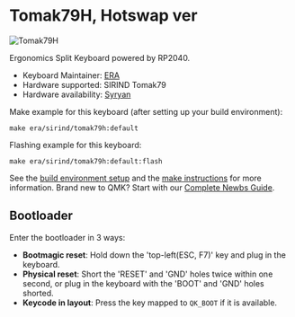 # Tomak79H, Hotswap ver

![Tomak79H](https://i.imgur.com/yJ5n7ll.jpeg)

Ergonomics Split Keyboard powered by RP2040.

* Keyboard Maintainer: [ERA](https://github.com/eerraa)
* Hardware supported: SIRIND Tomak79
* Hardware availability: [Syryan](https://srind.mysoho.com/)

Make example for this keyboard (after setting up your build environment):

    make era/sirind/tomak79h:default

Flashing example for this keyboard:

    make era/sirind/tomak79h:default:flash

See the [build environment setup](https://docs.qmk.fm/#/getting_started_build_tools) and the [make instructions](https://docs.qmk.fm/#/getting_started_make_guide) for more information. Brand new to QMK? Start with our [Complete Newbs Guide](https://docs.qmk.fm/#/newbs).

## Bootloader

Enter the bootloader in 3 ways:

* **Bootmagic reset**: Hold down the 'top-left(ESC, F7)' key and plug in the keyboard.
* **Physical reset**: Short the 'RESET' and 'GND' holes twice within one second, or plug in the keyboard with the 'BOOT' and 'GND' holes shorted.
* **Keycode in layout**: Press the key mapped to `QK_BOOT` if it is available.